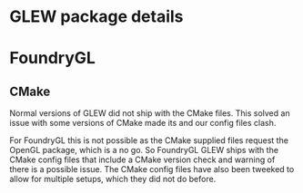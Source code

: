 # GLEW package details

# FoundryGL
## CMake
Normal versions of GLEW did not ship with the CMake files. 
This solved an issue with some versions of CMake made its and our config files clash.

For FoundryGL this is not possible as the CMake supplied files request the OpenGL package, 
which is a no go.
So FoundryGL GLEW ships with the CMake config files that include a CMake version check 
and warning of there is a possible issue.
The CMake config files have also been tweeked to allow for multiple setups, which they did not do before.


